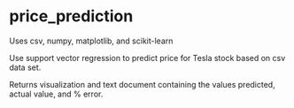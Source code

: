 # price_prediction

Uses csv, numpy, matplotlib, and scikit-learn

Use support vector regression to predict price for Tesla stock based on csv data set. 

Returns visualization and text document containing the values predicted, actual value, and % error. 

